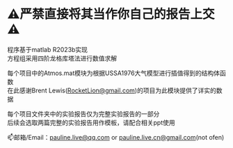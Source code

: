 # ⚠严禁直接将其当作你自己的报告上交⚠

程序基于matlab R2023b实现  
方程组采用四阶龙格库塔法进行数值求解  

每个项目中的Atmos.mat模块为根据USSA1976大气模型进行插值得到的结构体函数  
在此感谢Brent Lewis(RocketLion@gmail.com)的项目为此模块提供了详实的数据  

每个项目文件夹中的实验报告仅为完整实验报告的一部分  
后续会选取两篇完整的实验报告用作模板，请配合相关ppt使用  

📫邮箱/Email：pauline.live@qq.com or pauline.live.cn@gmail.com(not ofen)
